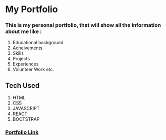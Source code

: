 # My Portfolio

### This is my personal portfolio, that will show  all the information about me like :
1. Educational background
2. Acheivements
3. Skills
4. Projects
5. Experiences
6. Volunteer Work etc.

## Tech Used 

1. HTML
2. CSS
3. JAVASCRIPT
4. REACT
5. BOOTSTRAP

 ###  [Portfolio Link](https://roli-portfolio.herokuapp.com)

